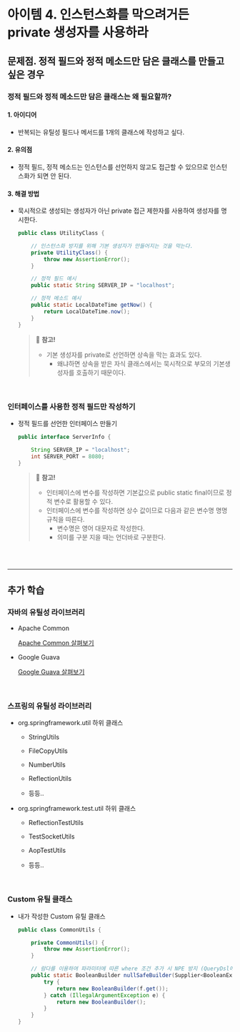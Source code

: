# 아이템 4. 인스턴스화를 막으려거든 private 생성자를 사용하라
## 문제점. 정적 필드와 정적 메소드만 담은 클래스를 만들고 싶은 경우

### 정적 필드와 정적 메소드만 담은 클래스는 왜 필요할까?
#### 1. 아이디어

- 반복되는 유틸성 필드나 메서드를 1개의 클래스에 작성하고 싶다.


#### 2. 유의점

- 정적 필드, 정적 메소드는 인스턴스를 선언하지 않고도 접근할 수 있으므로 인스턴스화가 되면 안 된다.

#### 3. 해결 방법

- 묵시적으로 생성되는 생성자가 아닌 private 접근 제한자를 사용하여 생성자를 명시한다.

    ```java
    public class UtilityClass {

        // 인스턴스화 방지를 위해 기본 생성자가 만들어지는 것을 막는다.
        private UtilityClass() {
            throw new AssertionError(); 
        }

        // 정적 필드 예시
        public static String SERVER_IP = "localhost";

        // 정적 메소드 예시
        public static LocalDateTime getNow() {
            return LocalDateTime.now();
        }
    }
    ```

    > 📌 **참고!**
    > 
    > - 기본 생성자를 private로 선언하면 상속을 막는 효과도 있다.
    >   - 왜냐하면 상속을 받은 자식 클래스에서는 묵시적으로 부모의 기본생성자를 호출하기 때문이다.

<br>

### 인터페이스를 사용한 정적 필드만 작성하기
    
- 정적 필드를 선언한 인터페이스 만들기

    ```java
    public interface ServerInfo {

        String SERVER_IP = "localhost";
        int SERVER_PORT = 8080;
    }
    ```

    > 📌 **참고!**
    > 
    > - 인터페이스에 변수를 작성하면 기본값으로 public static final이므로 정적 변수로 활용할 수 있다.
    > - 인터페이스에 변수를 작성하면 상수 값이므로 다음과 같은 변수명 명명규칙을 따른다.
    >   - 변수명은 영어 대문자로 작성한다.
    >   - 의미를 구분 지을 때는 언더바로 구분한다.
<br>

<br>
<hr>

## 추가 학습
### 자바의 유틸성 라이브러리


- Apache Common

    [Apache Common 살펴보기](https://commons.apache.org/)


- Google Guava
    
    [Google Guava 살펴보기](https://github.com/google/guava)

<br>

### 스프링의 유틸성 라이브러리


- org.springframework.util 하위 클래스

    - StringUtils
    - FileCopyUtils
    - NumberUtils
    
    - ReflectionUtils
    - 등등..

- org.springframework.test.util 하위 클래스

    - ReflectionTestUtils
    - TestSocketUtils

    - AopTestUtils
    
    - 등등..

<br>

### Custom 유틸 클래스

- 내가 작성한 Custom 유틸 클래스

    ```java
    public class CommonUtils {

        private CommonUtils() {
            throw new AssertionError();
        }

        // 람다를 이용하여 파라미터에 따른 where 조건 추가 시 NPE 방지 (QueryDsl에서 사용)
        public static BooleanBuilder nullSafeBuilder(Supplier<BooleanExpression> f) {
            try {
                return new BooleanBuilder(f.get());
            } catch (IllegalArgumentException e) {
                return new BooleanBuilder();
            }
        }
    }
    ```